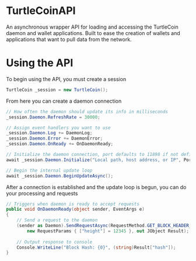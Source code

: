 # TurtleCoinAPI

An asynchronous wrapper API for loading and accessing the TurtleCoin daemon and wallet applications. Built to ease the creation of wallets and applications that want to pull data from the network.

# Using the API

To begin using the API, you must create a session

```C#
TurtleCoin _session = new TurtleCoin();
```

From here you can create a daemon connection

```C#
// How often the daemon should update its info in milliseconds
_session.Daemon.RefreshRate = 30000;

// Assign event handlers you want to use
_session.Daemon.Log += DaemonLog;
_session.Daemon.Error += DaemonError;
_session.Daemon.OnReady += OnDaemonReady;

// Initialize the daemon connection, port defaults to 11898 if not defined
await _session.Daemon.Initialize("Local path, host address, or IP", Port);

// Begin the internal update loop
await _session.Daemon.BeginUpdateAsync();
```

After a connection is established and the update loop is begun, you can do your processing and requests

```C#
// Triggers when daemon is ready to accept requests
public void OnDaemonReady(object sender, EventArgs e)
{
    // Send a request to the daemon
    (sender as Daemon).SendRequestAsync(RequestMethod.GET_BLOCK_HEADER_BY_HEIGHT,
        new RequestParams { ["height"] = 12345 }, out JObject Result);
    
    // Output response to console
    Console.WriteLine("Block Hash: {0}", (string)Result["hash"]);
}
```
